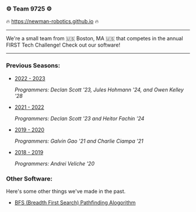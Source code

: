 ### ⚙️ Team 9725 ⚙️
🔥 https://newman-robotics.github.io 🔥

---

We're a small team from 🇺🇸 Boston, MA 🇺🇸 that competes in the annual FIRST Tech Challenge!
Check out our software!

---

### Previous Seasons:
- [2022 - 2023](https://github.com/newman-robotics/2022-2023) 

  *Programmers: Declan Scott '23, Jules Hohmann '24, and Owen Kelley '28*
  
- [2021 - 2022](https://github.com/newman-robotics/2021-2022) 

  *Programmers: Declan Scott '23 and Heitor Fachin '24*
  
- [2019 - 2020](https://github.com/newman-robotics/2019-2020) 

  *Programmers: Galvin Gao '21 and Charlie Ciampa '21*
  
- [2018 - 2019](https://github.com/newman-robotics/2018-2019) 

  *Programmers: Andrei Veliche '20*

### Other Software:
Here's some other things we've made in the past.
- [BFS (Breadth First Search) Pathfinding Alogorithm](https://github.com/newman-robotics/BFS-Pathfinding-Java)
